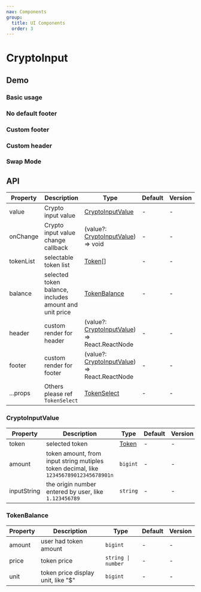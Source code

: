 ```yaml
---
nav: Components
group:
  title: UI Components
  order: 3
---
```


# CryptoInput

## Demo

### Basic usage

<code src="./demos/basic.tsx"></code>

### No default footer

<code src="./demos/noFooter.tsx"></code>

### Custom footer

<code src="./demos/customFooter.tsx"></code>

### Custom header

<code src="./demos/customHeader.tsx"></code>

### Swap Mode

<code src="./demos/swapMode.tsx"></code>

## API

| Property | Description | Type | Default | Version |
| --- | --- | --- | --- | --- |
| value | Crypto input value | [CryptoInputValue](#cryptoinputvalue) | - | - |
| onChange | Crypto input value change callback | (value?: [CryptoInputValue](#cryptoinputvalue)) => void | - | - |
| tokenList | selectable token list | [Token](/components/types-cn#token)[] | - | - |
| balance | selected token balance, includes amount and unit price | [TokenBalance](#tokenbalance) | - | - |
| header | custom render for header | (value?: [CryptoInputValue](#cryptoinputvalue)) => React.ReactNode | - | - |
| footer | custom render for footer | (value?: [CryptoInputValue](#cryptoinputvalue)) => React.ReactNode | - | - |
| ...props | Others please ref `TokenSelect` | [TokenSelect](/components/token-select#api) | - | - |

### CryptoInputValue

| Property | Description | Type | Default | Version |
| --- | --- | --- | --- | --- |
| token | selected token | [Token](/components/types-cn#token) | - | - |
| amount | token amount, from input string mutiples token decimal, like `123456789012345678901n` | `bigint` | - | - |
| inputString | the origin number entered by user, like `1.123456789` | `string` | - | - |

### TokenBalance

| Property | Description                        | Type               | Default | Version |
| -------- | ---------------------------------- | ------------------ | ------- | ------- |
| amount   | user had token amount              | `bigint`           | -       | -       |
| price    | token price                        | `string \| number` | -       | -       |
| unit     | token price display unit, like "$" | `bigint`           | -       | -       |
